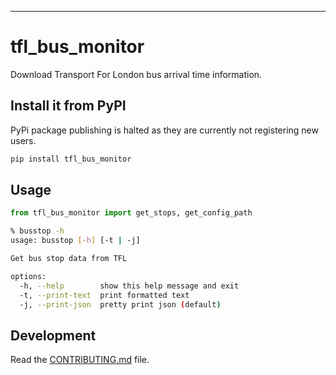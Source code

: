 ---
# tfl_bus_monitor


Download Transport For London bus arrival time information.

## Install it from PyPI
PyPi package publishing is halted as they are currently not registering new users.

```bash
pip install tfl_bus_monitor
```

## Usage

```py
from tfl_bus_monitor import get_stops, get_config_path

```

```bash
% busstop -h
usage: busstop [-h] [-t | -j]

Get bus stop data from TFL

options:
  -h, --help        show this help message and exit
  -t, --print-text  print formatted text
  -j, --print-json  pretty print json (default)
```

## Development

Read the [CONTRIBUTING.md](CONTRIBUTING.md) file.
